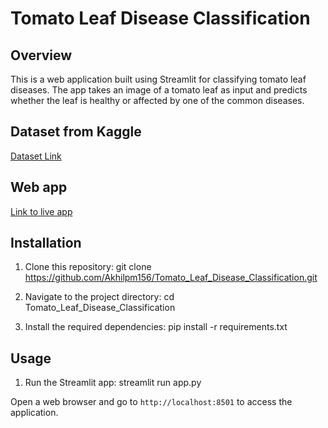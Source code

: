 # Tomato Leaf Disease Classification

## Overview
This is a web application built using Streamlit for classifying tomato leaf diseases. The app takes an image of a tomato leaf as input and predicts whether the leaf is healthy or affected by one of the common diseases.

## Dataset from Kaggle
[Dataset Link](https://www.kaggle.com/datasets/arjuntejaswi/plant-village)

## Web app
[Link to live app](https://tomatoleafclassification.streamlit.app/)

## Installation
1. Clone this repository:
git clone https://github.com/Akhilpm156/Tomato_Leaf_Disease_Classification.git

2. Navigate to the project directory:
cd Tomato_Leaf_Disease_Classification

3. Install the required dependencies:
pip install -r requirements.txt


## Usage
1. Run the Streamlit app:
streamlit run app.py

Open a web browser and go to `http://localhost:8501` to access the application.
